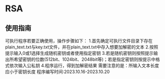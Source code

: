 # RSA
## 使用指南
可执行程序若要正确使用，操作步骤如下：
1.首先确定可执行文件目录下存在plain_text.txt与key.txt文件，并在plain_text.txt中存入想要加解密的文本
2.按照提示输入0或1选择生成随机密钥或者使用指定密钥
3.若是随机密钥则按照提示输出所希望密钥的位数(512bit、1024bit、2048bit等)；若是指定密钥则按提示中格式依次输入公私钥
4.程序运行，得到加解密结果
需要注意的是：所输入文本长度应小于密钥长度
程序编写时间:2023.10.16-2023.10.20



